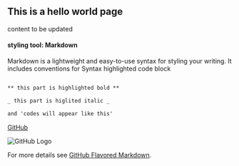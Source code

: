 ## This is a hello world page

content to be updated



#### styling tool: Markdown

Markdown is a lightweight and easy-to-use syntax for styling your writing. It includes conventions for Syntax highlighted code block

```markdown

** this part is highlighted bold **

_ this part is higlited italic _

and 'codes will appear like this'


```

[GitHub](http://github.com)

![GitHub Logo](/images/logo.png)



For more details see [GitHub Flavored Markdown](https://guides.github.com/features/mastering-markdown/).




